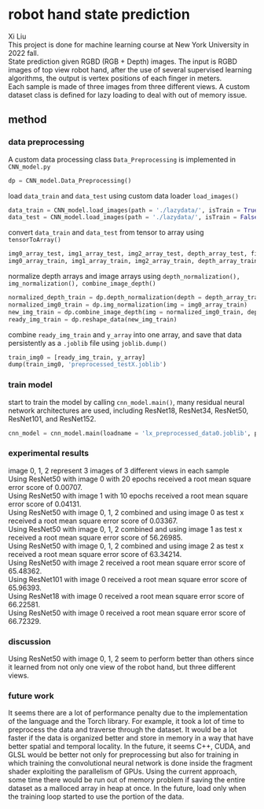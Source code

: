# robot hand state prediction
Xi Liu<br>
This project is done for machine learning course at New York University in 2022 fall.<br>
State prediction given RGBD (RGB + Depth) images. The input is RGBD images of top view robot hand, after the use of several supervised learning algorithms, the output is vertex positions of each finger in meters.<br>
Each sample is made of three images from three different views. A custom dataset class is defined for lazy loading to deal with out of memory issue.

## method
### data preprocessing
A custom data processing class ```Data_Preprocessing``` is implemented in ```CNN_model.py```
```python
dp = CNN_model.Data_Preprocessing()
```
load ```data_train``` and ```data_test``` using custom data loader ```load_images()```
```python
data_train = CNN_model.load_images(path = './lazydata/', isTrain = True)
data_test = CNN_model.load_images(path = './lazydata/', isTrain = False)
```
convert ```data_train``` and ```data_test``` from tensor to array using ```tensorToArray()```
```python
img0_array_test, img1_array_test, img2_array_test, depth_array_test, field_id_array = dp.tensorToArray(data = data_test, isTrain = False)
img0_array_train, img1_array_train, img2_array_train, depth_array_train, y_array = dp.tensorToArray(data = data_train, isTrain = True)
```
normalize depth arrays and image arrays using ```depth_normalization(), img_normalization(), combine_image_depth()```
```python
normalized_depth_train = dp.depth_normalization(depth = depth_array_train)
normalized_img0_train = dp.img_normalization(img = img0_array_train)
new_img_train = dp.combine_image_depth(img = normalized_img0_train, depth = normalized_depth_train, whichImg = 0)
ready_img_train = dp.reshape_data(new_img_train)
```
combine ```ready_img_train``` and ```y_array``` into one array, and save that data persistently as a ```.joblib``` file using ```joblib.dump()```
```python
train_img0 = [ready_img_train, y_array]
dump(train_img0, 'preprocessed_testX.joblib')
```

### train model
start to train the model by calling ```cnn_model.main()```, many residual neural network architectures are used, including ResNet18, ResNet34, ResNet50, ResNet101, and ResNet152.
```python
cnn_model = cnn_model.main(loadname = 'lx_preprocessed_data0.joblib', pre_trained_model = None)
```

### experimental results
image 0, 1, 2 represent 3 images of 3 different views in each sample<br>
Using ResNet50 with image 0 with 20 epochs received a root mean square error score of 0.00707.<br>
Using ResNet50 with image 1 with 10 epochs received a root mean square error score of 0.04131.<br>
Using ResNet50 with image 0, 1, 2 combined and using image 0 as test x received a root mean square error score of 0.03367.<br>
Using ResNet50 with image 0, 1, 2 combined and using image 1 as test x received a root mean square error score of 56.26985.<br>
Using ResNet50 with image 0, 1, 2 combined and using image 2 as test x received a root mean square error score of 63.34214.<br>
Using ResNet50 with image 2 received a root mean square error score of 65.48362.<br>
Using ResNet101 with image 0 received a root mean square error score of 65.96393.<br>
Using ResNet18 with image 0 received a root mean square error score of 66.22581.<br>
Using ResNet50 with image 0 received a root mean square error score of 66.72329.<br>

### discussion
Using ResNet50 with image 0, 1, 2 seem to perform better than others since it learned from not only one view of the robot hand, but three different views.

### future work
It seems there are a lot of performance penalty due to the implementation of the language and the Torch library. For example, it took a lot of time to preprocess the data and traverse through the dataset. It would be a lot faster if the data is organized better and store in memory in a way that have better spatial and temporal locality. In the future, it seems C++, CUDA, and GLSL would be better not only for preprocessing but also for training in which training the convolutional neural network is done inside the fragment shader exploiting the parallelism of GPUs. Using the current approach, some time there would be run out of memory problem if saving the entire dataset as a malloced array in heap at once. In the future, load only when the training loop started to use the portion of the data.
